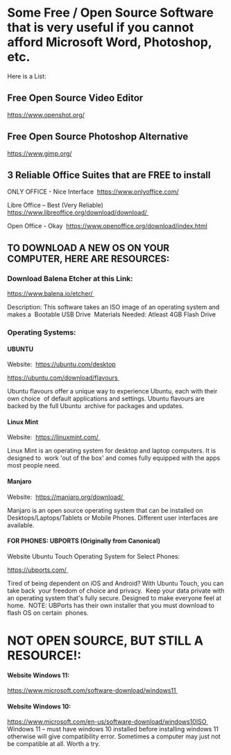 # Some Free / Open Source Software that is very useful if you cannot afford Microsoft Word, Photoshop, etc.
Here is a List:

## Free Open Source Video Editor
https://www.openshot.org/


## Free Open Source Photoshop Alternative
https://www.gimp.org/


## 3 Reliable Office Suites that are FREE to install 
ONLY OFFICE - Nice Interface 
https://www.onlyoffice.com/

Libre Office – Best (Very Reliable)
https://www.libreoffice.org/download/download/ 


Open Office - Okay 
https://www.openoffice.org/download/index.html 



## TO DOWNLOAD A NEW OS ON YOUR COMPUTER, HERE ARE RESOURCES:


### Download Balena Etcher at this Link: 
https://www.balena.io/etcher/ 


Description: This software takes an ISO image of an operating system and makes a  Bootable USB Drive 
Materials Needed: Atleast 4GB Flash Drive 

### Operating Systems: 

#### UBUNTU

Website: 
https://ubuntu.com/desktop

https://ubuntu.com/download/flavours 

Ubuntu flavours offer a unique way to experience Ubuntu, each with their own choice  of default applications and settings. Ubuntu flavours are backed by the full Ubuntu  archive for packages and updates. 

#### Linux Mint

Website: 
https://linuxmint.com/ 

Linux Mint is an operating system for desktop and laptop computers. It is designed to  work 'out of the box' and comes fully equipped with the apps most people need. 

#### Manjaro

Website: 
https://manjaro.org/download/ 

Manjaro is an open source operating system that can be installed on  
Desktops/Laptops/Tablets or Mobile Phones. Different user interfaces are available.



#### FOR PHONES: UBPORTS (Originally from Canonical)

Website Ubuntu Touch Operating System for Select Phones:

https://ubports.com/ 

Tired of being dependent on iOS and Android? With Ubuntu Touch, you can take back  your freedom of choice and privacy. 
Keep your data private with an operating system that's fully secure. Designed to make everyone feel at home. 
NOTE: UBPorts has their own installer that you must download to flash OS on certain  phones.



# NOT OPEN SOURCE, BUT STILL A RESOURCE!:


#### Website Windows 11: 

https://www.microsoft.com/software-download/windows11 


#### Website Windows 10: 

https://www.microsoft.com/en-us/software-download/windows10ISO 
Windows 11 – must have windows 10 installed before installing windows 11  otherwise will give compatibility error. Sometimes a computer may just not be compatible at all. Worth a try. 
